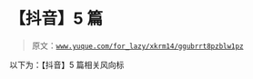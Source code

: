 # 【抖音】5 篇

> 原文：[`www.yuque.com/for_lazy/xkrm14/ggubrrt8pzblw1pz`](https://www.yuque.com/for_lazy/xkrm14/ggubrrt8pzblw1pz)

以下为：【抖音】5 篇相关风向标





